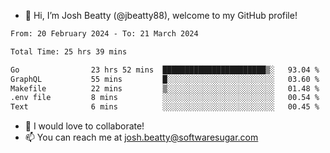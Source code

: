 - 👋 Hi, I’m Josh Beatty (@jbeatty88), welcome to my GitHub profile!

<!--START_SECTION:waka-->

```txt
From: 20 February 2024 - To: 21 March 2024

Total Time: 25 hrs 39 mins

Go                23 hrs 52 mins  ███████████████████████▒░   93.04 %
GraphQL           55 mins         █░░░░░░░░░░░░░░░░░░░░░░░░   03.60 %
Makefile          22 mins         ▒░░░░░░░░░░░░░░░░░░░░░░░░   01.48 %
.env file         8 mins          ░░░░░░░░░░░░░░░░░░░░░░░░░   00.54 %
Text              6 mins          ░░░░░░░░░░░░░░░░░░░░░░░░░   00.45 %
```

<!--END_SECTION:waka-->

- 💞️ I would love to collaborate!
- 📫 You can reach me at josh.beatty@softwaresugar.com

<!---
jbeatty88/jbeatty88 is a ✨ special ✨ repository because its `README.md` (this file) appears on your GitHub profile.
You can click the Preview link to take a look at your changes.
--->
